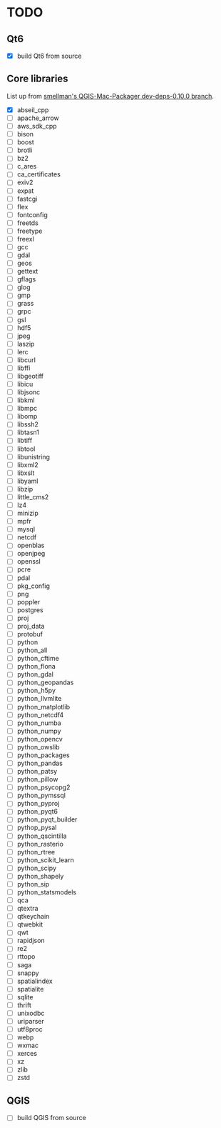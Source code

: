 # TODO

## Qt6

- [x] build Qt6 from source

## Core libraries

List up from [smellman's QGIS-Mac-Packager dev-deps-0.10.0 branch](https://github.com/smellman/QGIS-Mac-Packager/tree/dev-deps-0.10.0/qgis_deps/recipes).

- [x] abseil_cpp
- [ ] apache_arrow
- [ ] aws_sdk_cpp
- [ ] bison
- [ ] boost
- [ ] brotli
- [ ] bz2
- [ ] c_ares
- [ ] ca_certificates
- [ ] exiv2
- [ ] expat
- [ ] fastcgi
- [ ] flex
- [ ] fontconfig
- [ ] freetds
- [ ] freetype
- [ ] freexl
- [ ] gcc
- [ ] gdal
- [ ] geos
- [ ] gettext
- [ ] gflags
- [ ] glog
- [ ] gmp
- [ ] grass
- [ ] grpc
- [ ] gsl
- [ ] hdf5
- [ ] jpeg
- [ ] laszip
- [ ] lerc
- [ ] libcurl
- [ ] libffi
- [ ] libgeotiff
- [ ] libicu
- [ ] libjsonc
- [ ] libkml
- [ ] libmpc
- [ ] libomp
- [ ] libssh2
- [ ] libtasn1
- [ ] libtiff
- [ ] libtool
- [ ] libunistring
- [ ] libxml2
- [ ] libxslt
- [ ] libyaml
- [ ] libzip
- [ ] little_cms2
- [ ] lz4
- [ ] minizip
- [ ] mpfr
- [ ] mysql
- [ ] netcdf
- [ ] openblas
- [ ] openjpeg
- [ ] openssl
- [ ] pcre
- [ ] pdal
- [ ] pkg_config
- [ ] png
- [ ] poppler
- [ ] postgres
- [ ] proj
- [ ] proj_data
- [ ] protobuf
- [ ] python
- [ ] python_all
- [ ] python_cftime
- [ ] python_flona
- [ ] python_gdal
- [ ] python_geopandas
- [ ] python_h5py
- [ ] python_llvmlite
- [ ] python_matplotlib
- [ ] python_netcdf4
- [ ] python_numba
- [ ] python_numpy
- [ ] python_opencv
- [ ] python_owslib
- [ ] python_packages
- [ ] python_pandas
- [ ] python_patsy
- [ ] python_pillow
- [ ] python_psycopg2
- [ ] python_pymssql
- [ ] python_pyproj
- [ ] python_pyqt6
- [ ] python_pyqt_builder
- [ ] pythop_pysal
- [ ] python_qscintilla
- [ ] python_rasterio
- [ ] python_rtree
- [ ] python_scikit_learn
- [ ] python_scipy
- [ ] python_shapely
- [ ] python_sip
- [ ] python_statsmodels
- [ ] qca
- [ ] qtextra
- [ ] qtkeychain
- [ ] qtwebkit
- [ ] qwt
- [ ] rapidjson
- [ ] re2
- [ ] rttopo
- [ ] saga
- [ ] snappy
- [ ] spatialindex
- [ ] spatialite
- [ ] sqlite
- [ ] thrift
- [ ] unixodbc
- [ ] uriparser
- [ ] utf8proc
- [ ] webp
- [ ] wxmac
- [ ] xerces
- [ ] xz
- [ ] zlib
- [ ] zstd

## QGIS

- [ ] build QGIS from source
